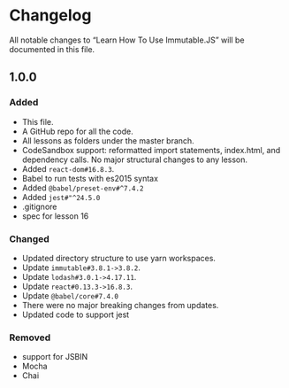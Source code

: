 # Changelog

All notable changes to “Learn How To Use Immutable.JS” will be documented in this file. 

## 1.0.0

### Added

- This file.
- A GitHub repo for all the code. 
- All lessons as folders under the master branch.
- CodeSandbox support: reformatted import statements, index.html, and dependency calls. No major structural changes to any lesson. 
- Added `react-dom#16.8.3`. 
- Babel to run tests with es2015 syntax
- Added `@babel/preset-env#^7.4.2`
- Added `jest#"^24.5.0`
- .gitignore
- spec for lesson 16

### Changed

- Updated directory structure to use yarn workspaces.
- Update `immutable#3.8.1->3.8.2`.
- Update `lodash#3.0.1->4.17.11`.
- Update `react#0.13.3->16.8.3`.
- Update `@babel/core#7.4.0`
- There were no major breaking changes from updates. 
- Updated code to support jest

### Removed

- support for JSBIN
- Mocha
- Chai

